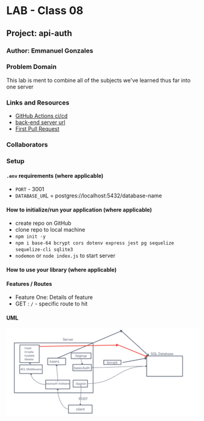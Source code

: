# LAB - Class 08

## Project: api-auth

### Author: Emmanuel Gonzales

### Problem Domain  

This lab is ment to combine all of the subjects we've learned thus far into one server

### Links and Resources

- [GitHub Actions ci/cd](https://github.com/Emmanuel-Gonzales/auth-api/actions/new)
- [back-end server url](https://auth-api-xus0.onrender.com)
- [First Pull Request](https://github.com/Emmanuel-Gonzales/auth-api/pull/1)

### Collaborators

### Setup

#### `.env` requirements (where applicable)

- `PORT` - 3001
- `DATABASE_UR`L = postgres://localhost:5432/database-name

#### How to initialize/run your application (where applicable)

- create repo on GitHub
- clone repo to local machine
- `npm init -y`
- `npm i base-64 bcrypt cors dotenv express jest pg sequelize sequelize-cli sqlite3`
- `nodemon` or `node index.js` to start server

#### How to use your library (where applicable)

#### Features / Routes

- Feature One: Details of feature
- GET : `/` - specific route to hit

#### UML

![UML](/assets/uml-08.png)